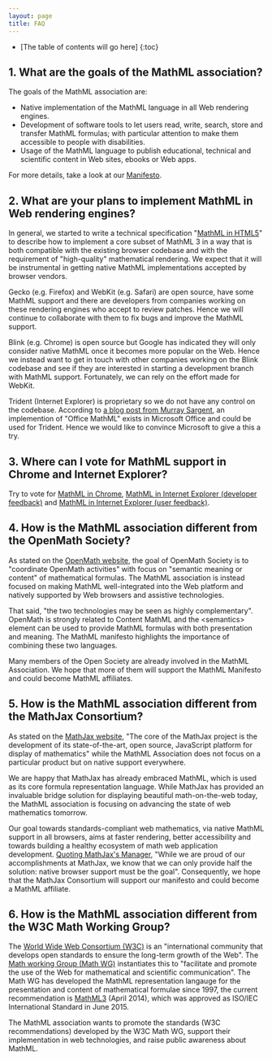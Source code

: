 ```yaml
---
layout: page
title: FAQ
---
```


* [The table of contents will go here]
{:toc}

## 1. What are the goals of the MathML association?

The goals of the MathML association are:

* Native implementation of the MathML language in all Web rendering engines.
* Development of software tools to let users read, write, search, store and
  transfer MathML formulas; with particular attention to make them accessible
  to people with disabilities.
* Usage of the MathML language to publish educational, technical and scientific
  content in Web sites, ebooks or Web apps.

For more details, take a look at our [Manifesto](/legal-documents/manifesto.html).

## 2. What are your plans to implement MathML in Web rendering engines?

In general, we started to write a technical specification
"[MathML in HTML5](http://www.mathml-association.org/MathMLinHTML5/)" to
describe how to implement a core subset of MathML 3 in a way that is both
compatible with the existing browser codebase and with the requirement of
"high-quality" mathematical rendering. We expect that it will be instrumental
in getting native MathML implementations accepted by browser vendors.

Gecko (e.g. Firefox) and WebKit (e.g. Safari) are open source, have some MathML
support and there are developers from companies working on these rendering
engines who accept to review patches. Hence we will continue to collaborate
with them to fix bugs and improve the MathML support.

Blink (e.g. Chrome) is open source but Google has indicated they will only
consider native MathML once it becomes more popular on the Web. Hence we instead
want to get in touch with other companies working on the Blink codebase and see
if they are interested in starting a development branch with MathML support.
Fortunately, we can rely on the effort made for WebKit.

Trident (Internet Explorer) is proprietary so we do not have any control on
the codebase. According to [a blog post from Murray Sargent](http://blogs.msdn.com/b/murrays/archive/2014/04/27/opentype-math-tables.aspx), an implemention
of "Office MathML" exists in Microsoft Office and could be used for Trident.
Hence we would like to convince Microsoft to give a this a try.

## 3. Where can I vote for MathML support in Chrome and Internet Explorer?

Try to vote for [MathML in Chrome](https://code.google.com/p/chromium/issues/detail?id=152430), [MathML in Internet Explorer (developer feedback)](https://status.modern.ie/mathml) and [MathML in Internet Explorer (user feedback)](https://windows.uservoice.com/forums/265757-windows-feature-suggestions/suggestions/6592643-support-for-html5-s-mathml).

## 4. How is the MathML association different from the OpenMath Society?

As stated on the [OpenMath website](www.openmath.org), the goal of OpenMath Society is to "coordinate OpenMath activities" with focus on "semantic meaning or content" of mathematical formulas. The MathML association is instead focused on making MathML well-integrated into the Web platform and natively supported by Web browsers and assistive technologies.

That said, "the two technologies may be seen as highly complementary". OpenMath is strongly related to Content MathML and the &lt;semantics&gt; element can be used to provide MathML formulas with both presentation and meaning. The MathML manifesto highlights the importance of combining these two languages.

Many members of the Open Society are already involved in the MathML Association. We hope that more of them will support the MathML Manifesto and could become MathML affiliates.

## 5. How is the MathML association different from the MathJax Consortium?

As stated on the [MathJax website](https://www.mathjax.org), "The core of the MathJax project is the development of its state-of-the-art, open source, JavaScript platform for display of mathematics" while the MathML Association does not focus on a particular product but on native support everywhere.

We are happy that MathJax has already embraced MathML, which is used as its core formula representation language. While MathJax has provided an invaluable bridge solution for displaying beautiful math-on-the-web today, the MathML association is focusing on advancing the state of web mathematics tomorrow.

Our goal towards standards-compliant web mathematics, via native MathML support in all browsers, aims at faster rendering, better accessibility and towards building a healthy ecosystem of math web application development. [Quoting MathJax's Manager](http://exchanges.wiley.com/blog/2015/03/02/making-math-and-science-first-class-citizens-on-the-web/), "While we are proud of our accomplishments at MathJax, we know that we can only provide half the solution: native browser support must be the goal". Consequently, we hope that the MathJax Consortium will support our manifesto and could become a MathML affiliate.

## 6. How is the MathML association different from the W3C Math Working Group?

The [World Wide Web Consortium (W3C)](http://w3.org) is an "international community that
develops open standards to ensure the long-term growth of the Web". The
[Math working Group (Math WG)](http://www.w3.org/Math/) instantiates this to "facilitate
and promote the use of the Web for mathematical and scientific communication". The Math WG
has developed the MathML representation langauge for the presentation and content of
mathematical formulae since 1997, the current recommendation is
[MathML3](http://www.w3.org/TR/MathML3/) (April 2014), which was approved as ISO/IEC
International Standard in June 2015.

The MathML association wants to promote the standards (W3C recommendations) developed by
the W3C Math WG, support their implementation in web technologies, and raise public
awareness about MathML.
